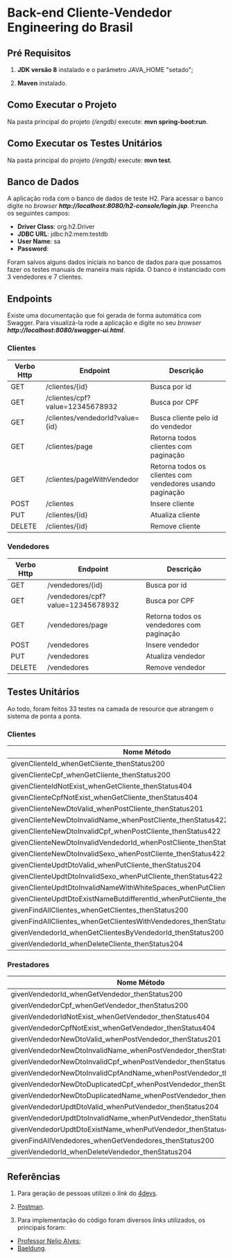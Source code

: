 # Back-end Cliente-Vendedor Engineering do Brasil

## Pré Requisitos

1. **JDK versão 8** instalado e o parâmetro JAVA_HOME "setado";

2. **Maven** instalado.

## Como Executar o Projeto

Na pasta principal do projeto *(/engdb)* execute: **mvn spring-boot:run**.

## Como Executar os Testes Unitários

Na pasta principal do projeto *(/engdb)* execute: **mvn test**.

## Banco de Dados

A aplicação roda com o banco de dados de teste H2. Para acessar o banco digite no *browser* **_http://localhost:8080/h2-console/login.jsp_**. Preencha os seguintes campos:

* **Driver Class**: org.h2.Driver
* **JDBC URL**: jdbc:h2:mem:testdb
* **User Name**: sa
* **Password**:

Foram salvos alguns dados iniciais no banco de dados para que possamos fazer os testes manuais de maneira mais rápida. O banco é instanciado com 3 vendedores e 7 clientes.

## Endpoints

Existe uma documentação que foi gerada de forma automática com Swagger. Para visualizá-la rode a aplicação e digite no seu *browser* **_http://localhost:8080/swagger-ui.html_**.

### Clientes

| Verbo Http | Endpoint | Descrição |
|------------|----------|-----------|
| GET | /clientes/{id} | Busca por id |
| GET | /clientes/cpf?value=12345678932 | Busca por CPF |
| GET | /clientes/vendedorId?value={id} | Busca cliente pelo id do vendedor |
| GET | /clientes/page | Retorna todos clientes com paginação |
| GET | /clientes/pageWithVendedor | Retorna todos os clientes com vendedores usando paginação |
| POST | /clientes | Insere cliente |
| PUT | /clientes/{id} | Atualiza cliente |
| DELETE | /clientes/{id} | Remove cliente |

### Vendedores

| Verbo Http | Endpoint | Descrição |
|------------|----------|-----------|
| GET | /vendedores/{id} | Busca por id |
| GET | /vendedores/cpf?value=12345678932 | Busca por CPF |
| GET | /vendedores/page | Retorna todos os vendedores com paginação |
| POST | /vendedores | Insere vendedor |
| PUT | /vendedores | Atualiza vendedor |
| DELETE | /vendedores | Remove vendedor |

## Testes Unitários

Ao todo, foram feitos 33 testes na camada de resource que abrangem o sistema de ponta a ponta.

### Clientes

| Nome Método |
|-------------|
| givenClienteId_whenGetCliente_thenStatus200 |
| givenClienteCpf_whenGetCliente_thenStatus200 |
| givenClienteIdNotExist_whenGetCliente_thenStatus404 |
| givenClienteCpfNotExist_whenGetCliente_thenStatus404 |
| givenClienteNewDtoValid_whenPostCliente_thenStatus201 |
| givenClienteNewDtoInvalidName_whenPostCliente_thenStatus422 |
| givenClienteNewDtoInvalidCpf_whenPostCliente_thenStatus422 |
| givenClienteNewDtoInvalidVendedorId_whenPostCliente_thenStatus404 |
| givenClienteNewDtoInvalidSexo_whenPostCliente_thenStatus422 |
| givenClienteUpdtDtoValid_whenPutCliente_thenStatus204 |
| givenClienteUpdtDtoInvalidSexo_whenPutCliente_thenStatus422 |
| givenClienteUpdtDtoInvalidNameWithWhiteSpaces_whenPutCliente_thenStatus422 |
| givenClienteUpdtDtoExistNameButdifferentId_whenPutCliente_thenStatus422 |
| givenFindAllClientes_whenGetClientes_thenStatus200 |
| givenFindAllClientes_whenGetClientesWithVendedores_thenStatus200 |
| givenVendedorId_whenGetClientesByVendedorId_thenStatus200 |
| givenVendedorId_whenDeleteCliente_thenStatus204 |

### Prestadores

| Nome Método |
|-------------|
| givenVendedorId_whenGetVendedor_thenStatus200 |
| givenVendedorCpf_whenGetVendedor_thenStatus200 |
| givenVendedorIdNotExist_whenGetVendedor_thenStatus404 |
| givenVendedorCpfNotExist_whenGetVendedor_thenStatus404 |
| givenVendedorNewDtoValid_whenPostVendedor_thenStatus201 |
| givenVendedorNewDtoInvalidName_whenPostVendedor_thenStatus422 |
| givenVendedorNewDtoInvalidCpf_whenPostVendedor_thenStatus400 |
| givenVendedorNewDtoInvalidCpfAndName_whenPostVendedor_thenStatus422 |
| givenVendedorNewDtoDuplicatedCpf_whenPostVendedor_thenStatus422 |
| givenVendedorNewDtoDuplicatedName_whenPostVendedor_thenStatus422 |
| givenVendedorUpdtDtoValid_whenPutVendedor_thenStatus204 |
| givenVendedorUpdtDtoInvalidName_whenPutVendedor_thenStatus422 |
| givenVendedorUpdtDtoExistName_whenPutVendedor_thenStatus422 |
| givenFindAllVendedores_whenGetVendedores_thenStatus200 |
| givenVendedorId_whenDeleteVendedor_thenStatus204 |

## Referências

1. Para geração de pessoas utilizei o *link* do [4devs](https://www.4devs.com.br/gerador_de_pessoas).

2. [Postman](https://www.getpostman.com/).

3. Para implementação do código foram diversos *links* utilizados, os principais foram:

* [Professor Nelio Alves](https://www.udemy.com/spring-boot-ionic/);
* [Baeldung](https://www.baeldung.com/).
